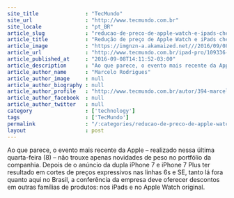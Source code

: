 ```yaml
---
site_title               : "TecMundo"
site_url                 : "http://www.tecmundo.com.br"
site_locale              : "pt_BR"
article_slug             : "reducao-de-preco-de-apple-watch-e-ipads-chega-a-rs-3-mil-no-brasil-confira"
article_title            : "Redução de preço de Apple Watch e iPads chega a R$ 3 mil no Brasil; confira"
article_image            : "https://imgnzn-a.akamaized.net///2016/09/08/08141135423089-t1200x480.jpg"
article_url              : "http://www.tecmundo.com.br/ipad-pro/109336-reducao-preco-apple-watch-ipads-chega-r-3-mil-brasil-confira.htm"
article_published_at     : "2016-09-08T14:11:52-03:00"
article_description      : "Ao que parece, o evento mais recente da Apple – realizado nessa última quarta-feira (8) – não trouxe apenas novidades de peso no portfólio da companhia. Depois de o anúncio da dupla iPhone 7 e iPhone 7 Plus ter resultado em cortes de preços expressivos nas linhas 6s e SE, tanto lá fora quanto aqui no Brasil, a conferência da empresa deve oferecer descontos em outras famílias de produtos: nos iPads e no Apple Watch original."
article_author_name      : "Marcelo Rodrigues"
article_author_image     : null
article_author_biography : null
article_author_profile   : "http://www.tecmundo.com.br/autor/394-marcelo-rodrigues/"
article_author_facebook  : null
article_author_twitter   : null
category                 : ['technology']
tags                     : ['TecMundo']
permalink                : "/:categories/reducao-de-preco-de-apple-watch-e-ipads-chega-a-rs-3-mil-no-brasil-confira/"
layout                   : post
---
```


Ao que parece, o evento mais recente da Apple – realizado nessa última quarta-feira (8) – não trouxe apenas novidades de peso no portfólio da companhia. Depois de o anúncio da dupla iPhone 7 e iPhone 7 Plus ter resultado em cortes de preços expressivos nas linhas 6s e SE, tanto lá fora quanto aqui no Brasil, a conferência da empresa deve oferecer descontos em outras famílias de produtos: nos iPads e no Apple Watch original.
